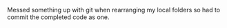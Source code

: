 Messed something up with git when rearranging my local folders so had to commit the completed code as one.
